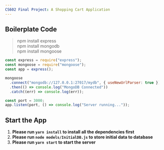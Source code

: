 ```yaml
---
CS602 Final Project: A Shopping Cart Application
---
```

## Boilerplate Code
> npm install express\
> npm install mongodb\
> npm install mongoose

```js
const express = require("express");
const mongoose = require("mongoose");
const app = express();

mongoose
  .connect("mongodb://127.0.0.1:27017/mydb", { useNewUrlParser: true })
  .then(() => console.log("MongoDB Connected"))
  .catch((err) => console.log(err));

const port = 3000;
app.listen(port, () => console.log("Server running..."));
```

## Start the App
1. **Please run `yarn install` to install all the dependencies first**
2. **Please run `node models/InitialDB.js` to store initial data to database**
3. **Please run `yarn start` to start the server**
